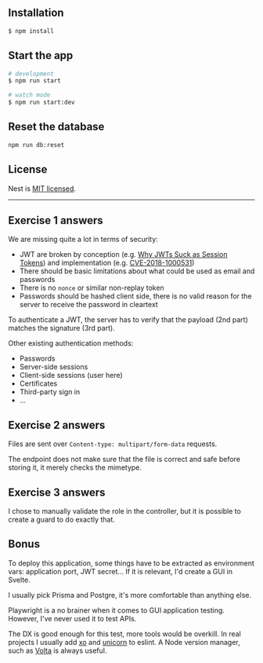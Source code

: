 ## Installation

```bash
$ npm install
```

## Start the app

```bash
# development
$ npm run start

# watch mode
$ npm run start:dev
```

## Reset the database

```bash
npm run db:reset
```

## License

Nest is [MIT licensed](LICENSE).

---

## Exercise 1 answers

We are missing quite a lot in terms of security:

- JWT are broken by conception (e.g. [Why JWTs Suck as Session Tokens](https://developer.okta.com/blog/2017/08/17/why-jwts-suck-as-session-tokens)) and implementation (e.g. [CVE-2018-1000531](https://nvd.nist.gov/vuln/detail/CVE-2018-1000531))
- There should be basic limitations about what could be used as email and passwords
- There is no `nonce` or similar non-replay token
- Passwords should be hashed client side, there is no valid reason for the server to receive the password in cleartext

To authenticate a JWT, the server has to verify that the payload (2nd part) matches the signature (3rd part).

Other existing authentication methods:

- Passwords
- Server-side sessions
- Client-side sessions (user here)
- Certificates
- Third-party sign in
- ...

## Exercise 2 answers

Files are sent over `Content-type: multipart/form-data` requests.

The endpoint does not make sure that the file is correct and safe before storing it, it merely checks the mimetype.

## Exercise 3 answers

I chose to manually validate the role in the controller, but it is possible to create a guard to do exactly that.

## Bonus

To deploy this application, some things have to be extracted as environment vars: application port, JWT secret... If it is relevant, I'd create a GUI in Svelte.

I usually pick Prisma and Postgre, it's more comfortable than anything else.

Playwright is a no brainer when it comes to GUI application testing. However, I've never used it to test APIs.

The DX is good enough for this test, more tools would be overkill. In real projects I usually add [xo](https://github.com/xojs/eslint-config-xo) and [unicorn](https://github.com/sindresorhus/eslint-plugin-unicorn) to eslint. A Node version manager, such as [Volta](https://volta.sh/) is always useful.
